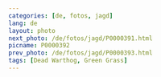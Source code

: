 ```yaml
---
categories: [de, fotos, jagd]
lang: de
layout: photo
next_photo: /de/fotos/jagd/P0000391.html
picname: P0000392
prev_photo: /de/fotos/jagd/P0000393.html
tags: [Dead Warthog, Green Grass]
---
```

